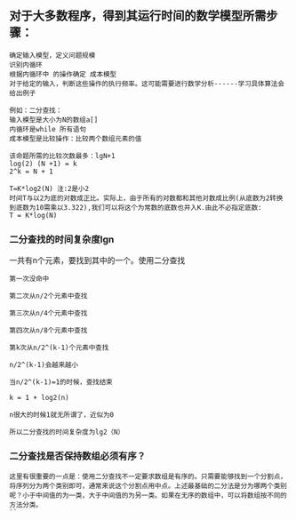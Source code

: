 

## 对于大多数程序，得到其运行时间的数学模型所需步骤：
```
确定输入模型，定义问题规模
识别内循环
根据内循环中 的操作确定 成本模型
对于给定的输入，判断这些操作的执行频率。这可能需要进行数学分析------学习具体算法会给出例子

例如：二分查找：
输入模型是大小为N的数组a[]
内循环是while 所有语句
成本模型是比较操作：比较两个数组元素的值

该命题所需的比较次数最多：lgN+1
log(2) (N +1) = k
2^k = N + 1
```

```
T=K*log2(N) 注:2是小2
时间T与以2为底的对数成正比。实际上，由于所有的对数都和其他对数成比例(从底数为2转换到底数为10需乘以3.322),我们可以将这个为常数的底数也并入K.由此不必指定底数:
T = K*log(N)
```

### 二分查找的时间复杂度lgn
一共有n个元素，要找到其中的一个。使用二分查找
```
第一次没命中

第二次从n/2个元素中查找

第三次从n/4个元素中查找

第四次从n/8个元素中查找

第k次从n/2^(k-1)个元素中查找

n/2^(k-1)会越来越小

当n/2^(k-1)=1的时候，查找结束

k = 1 + log2(n)

n很大的时候1就无所谓了，近似为0

所以二分查找的时间复杂度为lg2（N）
```

### 二分查找是否保持数组必须有序？
```
这里有很重要的一点是：使用二分查找不一定要求数组是有序的。只需要能够找到一个分割点，将序列分为两个类别即可，通常来说这个分割点用中点。上述最基础的二分法是分为哪两个类别呢？小于中间值的为一类，大于中间值的为另一类。如果在无序的数组中，可以将数组按不同的方法分类。
``
